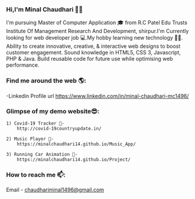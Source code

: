 ### Hi,I'm Minal Chaudhari 👩‍💻

<!--
**minalchaudhari14/minalchaudhari14** is a ✨_special_✨ repository because its `README.md` (this file) appears on your GitHub profile.

Here are some ideas to get you started:

- 🔭 I’m currently working on ...
- 🌱 I’m currently learning ...
- 👯 I’m looking to collaborate on ...
- 🤔 I’m looking for help with ...
- 💬 Ask me about ...
- 📫 How to reach me: ...
- 😄 Pronouns: ...
- ⚡ Fun fact: ...
-->
I'm pursuing Master of Computer Application 🎓 from R.C Patel Edu Trusts Institute Of Management Research And Development, shirpur.I'm Currently looking for web developer job 💻.My hobby learning new technology 👩‍💻. 
Ability to create innovative, creative, & interactive web designs to boost customer engagement. Sound knowledge in HTML5, CSS 3, Javascript, PHP & Java. Build reusable code for future use while optimising web performance.

### Find me around the web 🌎:
-Linkedin Profile url
    https://www.linkedin.com/in/minal-chaudhari-mc1496/

### Glimpse of my demo website😎:

    1) Covid-19 Tracker 📱-
        http://covid-19countryupdate.in/
        
    2) Music Player 🎼-
        https://minalchaudhari14.github.io/Music_App/
        
    3) Running Car Animation 🚕-
        https://minalchaudhari14.github.io/Project/
        
        
  ###  How to reach me 📫: 
  Email - chaudhariminal1496@gmail.com
    
    
    
 
